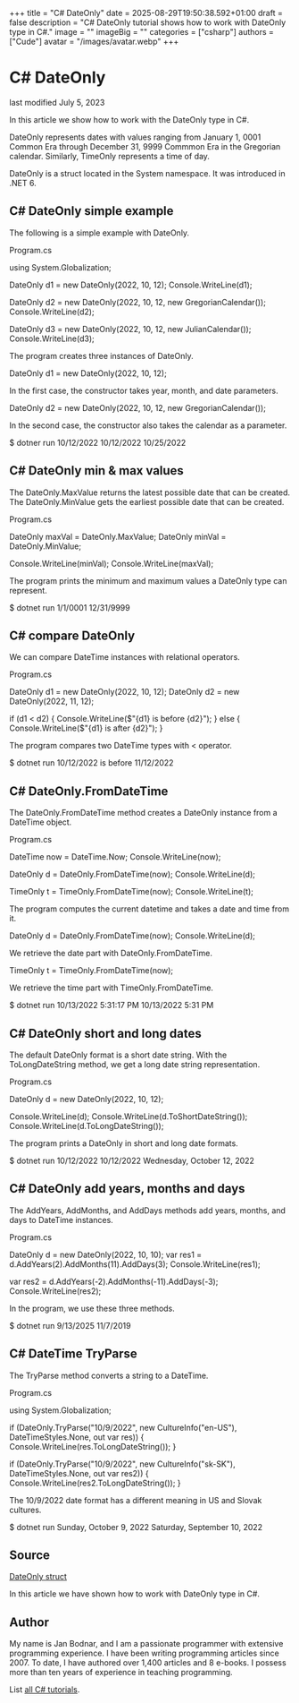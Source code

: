 +++
title = "C# DateOnly"
date = 2025-08-29T19:50:38.592+01:00
draft = false
description = "C# DateOnly tutorial shows how to work with DateOnly type in C#."
image = ""
imageBig = ""
categories = ["csharp"]
authors = ["Cude"]
avatar = "/images/avatar.webp"
+++

# C# DateOnly

last modified July 5, 2023

 

In this article we show how to work with the DateOnly type in C#.

DateOnly represents dates with values ranging from January 1, 0001
Common Era through December 31, 9999 Commmon Era in the Gregorian calendar.
Similarly, TimeOnly represents a time of day.

DateOnly is a struct located in the System namespace.
It was introduced in .NET 6.

## C# DateOnly simple example

The following is a simple example with DateOnly.

Program.cs
  

using System.Globalization;

DateOnly d1 = new DateOnly(2022, 10, 12);
Console.WriteLine(d1);

DateOnly d2 = new DateOnly(2022, 10, 12, new GregorianCalendar());
Console.WriteLine(d2);

DateOnly d3 = new DateOnly(2022, 10, 12, new JulianCalendar());
Console.WriteLine(d3);

The program creates three instances of DateOnly.

DateOnly d1 = new DateOnly(2022, 10, 12);

In the first case, the constructor takes year, month, and date parameters.

DateOnly d2 = new DateOnly(2022, 10, 12, new GregorianCalendar());

In the second case, the constructor also takes the calendar as a parameter.

$ dotner run
10/12/2022
10/12/2022
10/25/2022

## C# DateOnly min &amp; max values

The DateOnly.MaxValue returns the latest possible date that can be
created. The DateOnly.MinValue gets the earliest possible date that
can be created.

Program.cs
  

DateOnly maxVal = DateOnly.MaxValue;
DateOnly minVal = DateOnly.MinValue;

Console.WriteLine(minVal);
Console.WriteLine(maxVal);

The program prints the minimum and maximum values a DateOnly
type can represent.

$ dotnet run
1/1/0001
12/31/9999

## C# compare DateOnly

We can compare DateTime instances with relational operators.

Program.cs
  

DateOnly d1 = new DateOnly(2022, 10, 12);
DateOnly d2 = new DateOnly(2022, 11, 12);

if (d1 &lt; d2) {
    Console.WriteLine($"{d1} is before {d2}");
} else {
    Console.WriteLine($"{d1} is after {d2}");
}

The program compares two DateTime types with &lt;
operator.

$ dotnet run
10/12/2022 is before 11/12/2022

## C# DateOnly.FromDateTime

The DateOnly.FromDateTime method creates a DateOnly
instance from a DateTime object.

Program.cs
  

DateTime now = DateTime.Now;
Console.WriteLine(now);

DateOnly d = DateOnly.FromDateTime(now);
Console.WriteLine(d);

TimeOnly t = TimeOnly.FromDateTime(now);
Console.WriteLine(t);

The program computes the current datetime and takes a date and time from it.

DateOnly d = DateOnly.FromDateTime(now);
Console.WriteLine(d);

We retrieve the date part with DateOnly.FromDateTime.

TimeOnly t = TimeOnly.FromDateTime(now);

We retrieve the time part with TimeOnly.FromDateTime.

$ dotnet run
10/13/2022 5:31:17 PM
10/13/2022
5:31 PM

## C# DateOnly short and long dates

The default DateOnly format is a short date string. With the
ToLongDateString method, we get a long date string representation.

Program.cs
  

DateOnly d = new DateOnly(2022, 10, 12);

Console.WriteLine(d);
Console.WriteLine(d.ToShortDateString());
Console.WriteLine(d.ToLongDateString());

The program prints a DateOnly in short and long date formats.

$ dotnet run
10/12/2022
10/12/2022
Wednesday, October 12, 2022

## C# DateOnly add years, months and days

The AddYears, AddMonths, and AddDays
methods add years, months, and days to DateTime instances.

Program.cs
  

DateOnly d = new DateOnly(2022, 10, 10);
var res1 = d.AddYears(2).AddMonths(11).AddDays(3);
Console.WriteLine(res1);

var res2 = d.AddYears(-2).AddMonths(-11).AddDays(-3);
Console.WriteLine(res2);

In the program, we use these three methods.

$ dotnet run
9/13/2025
11/7/2019

## C# DateTime TryParse

The TryParse method converts a string to a DateTime.

Program.cs
  

using System.Globalization;

if (DateOnly.TryParse("10/9/2022", new CultureInfo("en-US"),
    DateTimeStyles.None, out var res))
{
    Console.WriteLine(res.ToLongDateString());
}

if (DateOnly.TryParse("10/9/2022", new CultureInfo("sk-SK"),
    DateTimeStyles.None, out var res2))
{
    Console.WriteLine(res2.ToLongDateString());
}

The 10/9/2022 date format has a different meaning in US and Slovak 
cultures.

$ dotnet run
Sunday, October 9, 2022
Saturday, September 10, 2022

## Source

[DateOnly struct](https://learn.microsoft.com/en-us/dotnet/api/system.dateonly?view=net-8.0)

In this article we have shown how to work with DateOnly type in C#.

## Author

My name is Jan Bodnar, and I am a passionate programmer with extensive
programming experience. I have been writing programming articles since 2007.
To date, I have authored over 1,400 articles and 8 e-books. I possess more
than ten years of experience in teaching programming.

List [all C# tutorials](/csharp/).
